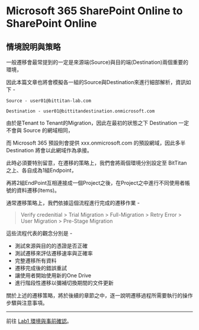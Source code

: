 # Microsoft 365 SharePoint Online to SharePoint Online

## 情境說明與策略

一般遷移會最常提到的一定是來源端(Source)與目的端(Destination)兩個重要的環境，

因此本篇文章也將會模擬各一組的Source與Destination來進行細部解析，資訊如下 - 

```Source - user01@bittitan-lab.com```

```Destination - user01@bittitandestination.onmicrosoft.com```

由於是Tenant to Tenant的Migration，因此在最初的狀態之下 Destination 一定不會與 Source 的網域相同，

而 Microsoft 365 預設則會提供 xxx.onmicrosoft.com 的預設網域，因此多半 Destination 將會以此網域作為承接。

此時必須要特別留意，在遷移的策略上，我們會將兩個環境分別設定至 BitTitan 之上、各自成為1組Endpoint，

再將2組EndPoint互相連接成一個Project之後，在Project之中進行不同使用者帳號的資料遷移(Items)。

通常遷移策略上，我們依據這個流程進行完成的遷移作業 - 

> Verify credenitial > Trial Migration > Full-Migration > Retry Error > User Migration > Pre-Stage Migration

這些流程代表的觀念分別是 - 

- 測試來源與目的的憑證是否正確
- 測試遷移來評估遷移速率與正確率
- 完整遷移所有資料
- 遷移完成後的錯誤重試
- 讓使用者開始使用新的One Drive
- 進行階段性遷移以彌補切換期間的文件更新

關於上述的遷移策略，將於後續的章節之中，逐一說明遷移過程所需要執行的操作步驟與注意事項。

---

前往 [Lab1 環境與事前確認](https://github.com/MarkChang-Core/BitTitan/blob/main/OneDriveToOneDrive/Lab1.md)。


